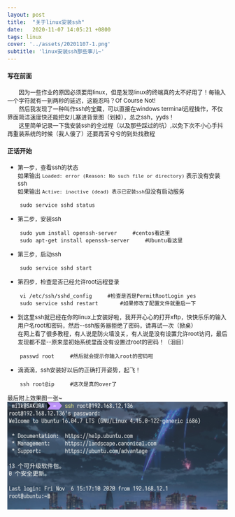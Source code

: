 ```yaml
---
layout: post
title:  "关于linux安装ssh"
date:   2020-11-07 14:05:21 +0800
tags: linux
cover: '../assets/20201107-1.png'
subtitle: 'linux安装ssh那些事儿~'
---
```


#### 写在前面
 
<font size=2>&emsp;&emsp;因为一些作业的原因必须要用linux，但是发现linux的终端真的太不好用了！每输入一个字符就有一到两秒的延迟，这能忍吗？Of Course Not!<br>
&emsp;&emsp;然后我发现了一种叫作ssh的宝藏，可以直接在windows terminal远程操作，不仅界面简洁速度快还能把女儿塞进背景图（划掉），总之ssh，yyds！<br>
&emsp;&emsp;这里简单记录一下我安装ssh的全过程（以及那些踩过的坑）,以免下次不小心手抖再重装系统的时候（我人傻了）还要再苦兮兮的到处找教程<br></font>

#### 正话开始

- <font size=2>第一步，查看ssh的状态<br>如果输出 `Loaded: error (Reason: No such file or directory)` 表示没有安装ssh<br>如果输出 `Active: inactive (dead) 表示已安装ssh`但没有启动服务</font>
  
```SHELL
    sudo service sshd status
```

- <font size=2>第二步，安装ssh</font>

```SHELL
    sudo yum install openssh-server     #centos看这里
    sudo apt-get install openssh-server     #Ubuntu看这里
```

- <font size=2>第三步，启动ssh</font>

```SHELL
    sudo service sshd start
```

- <font size=2>第四步，检查是否已经允许root远程登录</font>

```SHELL
    vi /etc/ssh/sshd_config     #检查是否是PermitRootLogin yes
    sudo service sshd restart       #如果修改了配置文件就重启一下
```

- <font size=2>到这里ssh就已经在你的linux上安装好啦，我开开心心的打开xftp，快快乐乐的输入用户名root和密码，然后--ssh服务器拒绝了密码，请再试一次（掀桌）<br>在网上看了很多教程，有人说是防火墙没关，有人说是没有设置允许root访问，最后发现都不是--原来是初始系统里面没有设置过root的密码！（泪目）</font>

```SHELL
    passwd root     #然后就会提示你输入root的密码啦
```

- <font size=2>滴滴滴，ssh安装好以后的正确打开姿势，起飞！</font>

```SHELL
    ssh root@ip     #这次是真的over了
```


<font size=2>最后附上效果图一张~</font>
![error](../assets/20201107-2.png)
